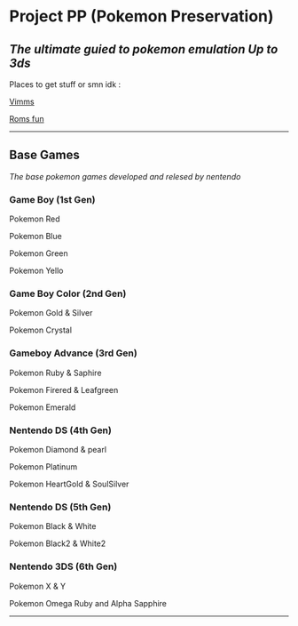 # Project PP (Pokemon Preservation) 
*The ultimate guied to pokemon emulation Up to 3ds*
---------------------------------------------------------

Places to get stuff or smn idk : 

[Vimms](Vimm.net)

[Roms fun](rommsfun.com)

---------------------------------------------------------
## Base Games
*The base pokemon games developed and relesed by nentendo* 

### Game Boy (1st Gen)

Pokemon Red

Pokemon Blue

Pokemon Green

Pokemon Yello

### Game Boy Color (2nd Gen)

Pokemon Gold & Silver 

Pokemon Crystal

### Gameboy Advance (3rd Gen)

Pokemon Ruby & Saphire 

Pokemon Firered & Leafgreen 

Pokemon Emerald 

### Nentendo DS (4th Gen)

Pokemon Diamond & pearl

Pokemon Platinum 

Pokemon HeartGold & SoulSilver

### Nentendo DS (5th Gen)

Pokemon Black & White

Pokemon Black2 & White2

### Nentendo 3DS (6th Gen)

Pokemon X & Y 

Pokemon Omega Ruby and Alpha Sapphire

------------------------------------






